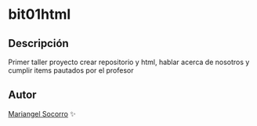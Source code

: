 # bit01html

## Descripción
Primer taller proyecto crear repositorio y html, hablar acerca de nosotros y cumplir items pautados por el profesor

## Autor
[Mariangel Socorro](http://Wa.me/+573242056137) :sparkles:

